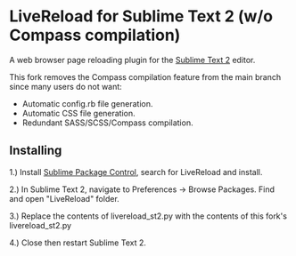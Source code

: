 LiveReload for Sublime Text 2 (w/o Compass compilation)
=========

A web browser page reloading plugin for the [Sublime Text 2](http://sublimetext.com "Sublime Text 2") editor.

This fork removes the Compass compilation feature from the main branch since many users do not want:
- Automatic config.rb file generation.
- Automatic CSS file generation.
- Redundant SASS/SCSS/Compass compilation.

Installing
-----

1.) Install [Sublime Package Control](http://wbond.net/sublime_packages/package_control "Sublime Package Control"), search for LiveReload and install.

2.) In Sublime Text 2, navigate to Preferences -> Browse Packages.  Find and open "LiveReload" folder.

3.) Replace the contents of livereload_st2.py with the contents of this fork's livereload_st2.py

4.) Close then restart Sublime Text 2.

